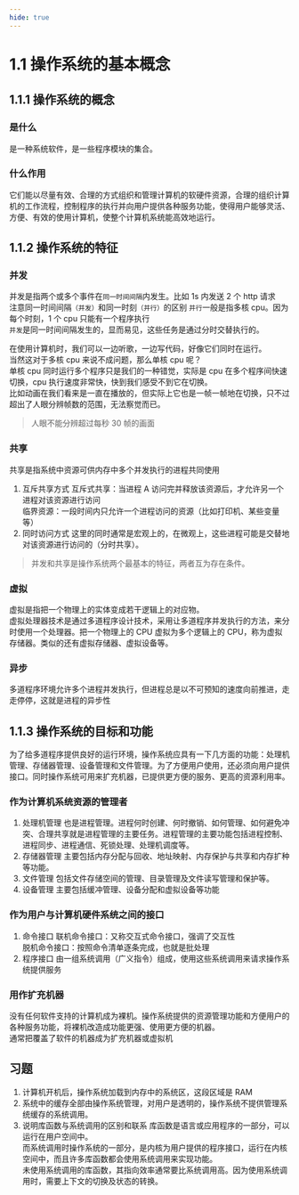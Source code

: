 ```yaml
---
hide: true
---
```


# 1.1 操作系统的基本概念

## 1.1.1 操作系统的概念

### 是什么

是一种系统软件，是一些程序模块的集合。

### 什么作用

它们能以尽量有效、合理的方式组织和管理计算机的软硬件资源，合理的组织计算机的工作流程，控制程序的执行并向用户提供各种服务功能，使得用户能够灵活、方便、有效的使用计算机，使整个计算机系统能高效地运行。

## 1.1.2 操作系统的特征

### 并发

并发是指两个或多个事件在`同一时间间隔`内发生。比如 1s 内发送 2 个 http 请求  
注意同一时间间隔`（并发）`和同一时刻`（并行）`的区别
`并行`一般是指多核 cpu。因为每个时刻，1 个 cpu 只能有一个程序执行  
`并发`是同一时间间隔发生的，显而易见，这些任务是通过分时交替执行的。

在使用计算机时，我们可以一边听歌，一边写代码，好像它们同时在运行。  
当然这对于多核 cpu 来说不成问题，那么单核 cpu 呢？  
单核 cpu 同时运行多个程序只是我们的一种错觉，实际是 cpu 在多个程序间快速切换，cpu 执行速度非常快，快到我们感受不到它在切换。  
比如动画在我们看来是一直在播放的，但实际上它也是一帧一帧地在切换，只不过超出了人眼分辨帧数的范围，无法察觉而已。

> 人眼不能分辨超过每秒 30 帧的画面

### 共享

共享是指系统中资源可供内存中多个并发执行的进程共同使用

1. 互斥共享方式
   互斥式共享：当进程 A 访问完并释放该资源后，才允许另一个进程对该资源进行访问  
   临界资源：一段时间内只允许一个进程访问的资源（比如打印机、某些变量等）
2. 同时访问方式
   这里的同时通常是宏观上的，在微观上，这些进程可能是交替地对该资源进行访问的（分时共享）。

> 并发和共享是操作系统两个最基本的特征，两者互为存在条件。

### 虚拟

虚拟是指把一个物理上的实体变成若干逻辑上的对应物。  
虚拟处理器技术是通过多道程序设计技术，采用让多道程序并发执行的方法，来分时使用一个处理器。把一个物理上的 CPU 虚拟为多个逻辑上的 CPU，称为虚拟存储器。类似的还有虚拟存储器、虚拟设备等。

### 异步

多道程序环境允许多个进程并发执行，但进程总是以不可预知的速度向前推进，走走停停，这就是进程的异步性

## 1.1.3 操作系统的目标和功能

为了给多道程序提供良好的运行环境，操作系统应具有一下几方面的功能：处理机管理、存储器管理、设备管理和文件管理。为了方便用户使用，还必须向用户提供接口。同时操作系统可用来扩充机器，已提供更方便的服务、更高的资源利用率。

### 作为计算机系统资源的管理者

1. 处理机管理
   也是进程管理。进程何时创建、何时撤销、如何管理、如何避免冲突、合理共享就是进程管理的主要任务。进程管理的主要功能包括进程控制、进程同步、进程通信、死锁处理、处理机调度等。
2. 存储器管理
   主要包括内存分配与回收、地址映射、内存保护与共享和内存扩种等功能。
3. 文件管理
   包括文件存储空间的管理、目录管理及文件读写管理和保护等。
4. 设备管理
   主要包括缓冲管理、设备分配和虚拟设备等功能

### 作为用户与计算机硬件系统之间的接口

1. 命令接口
   联机命令接口：又称交互式命令接口，强调了交互性  
   脱机命令接口：按照命令清单逐条完成，也就是批处理
2. 程序接口
   由一组系统调用（广义指令）组成，使用这些系统调用来请求操作系统提供服务

### 用作扩充机器

没有任何软件支持的计算机成为裸机。操作系统提供的资源管理功能和方便用户的各种服务功能，将裸机改造成功能更强、使用更方便的机器。  
通常把覆盖了软件的机器成为扩充机器或虚拟机

## 习题

1. 计算机开机后，操作系统加载到内存中的系统区，这段区域是 RAM
2. 系统中的缓存全部由操作系统管理，对用户是透明的，操作系统不提供管理系统缓存的系统调用。
3. 说明库函数与系统调用的区别和联系
   库函数是语言或应用程序的一部分，可以运行在用户空间中。  
   而系统调用时操作系统的一部分，是内核为用户提供的程序接口，运行在内核空间中，而且许多库函数都会使用系统调用来实现功能。  
   未使用系统调用的库函数，其指向效率通常要比系统调用高。因为使用系统调用时，需要上下文的切换及状态的转换。
